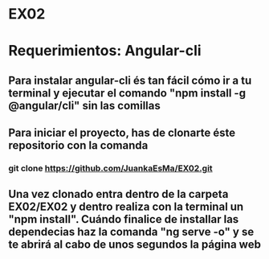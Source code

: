 # EX02

# Requerimientos: Angular-cli
## Para instalar angular-cli és tan fácil cómo ir a tu terminal y ejecutar el comando "npm install -g @angular/cli" sin las comillas
## Para iniciar el proyecto, has de clonarte éste repositorio con la comanda
### git clone https://github.com/JuankaEsMa/EX02.git
## Una vez clonado entra dentro de la carpeta EX02/EX02 y dentro realiza con la terminal un "npm install". Cuándo finalice de installar las dependecias haz la comanda "ng serve -o" y se te abrirá al cabo de unos segundos la página web
